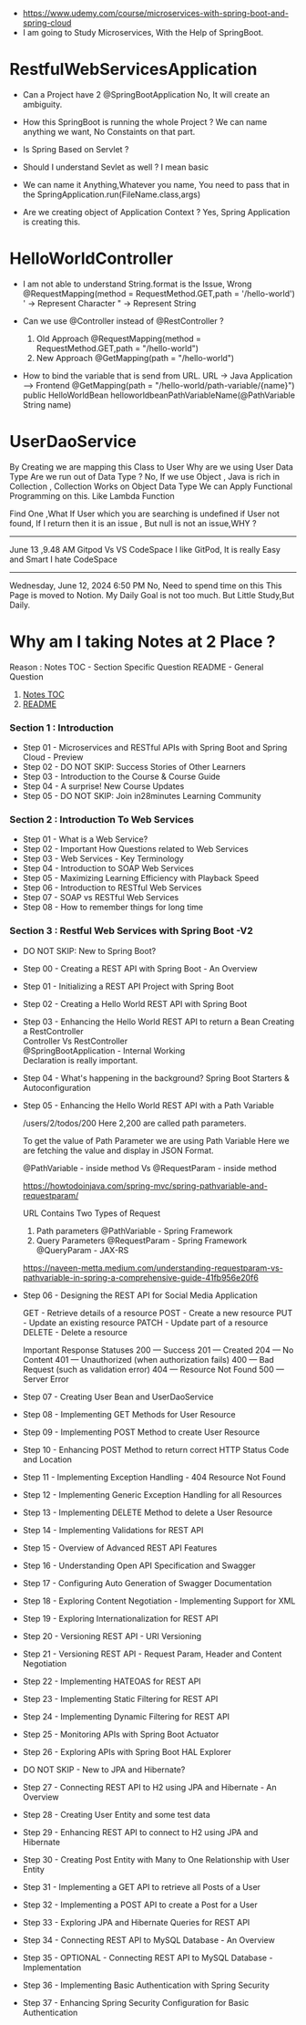 - https://www.udemy.com/course/microservices-with-spring-boot-and-spring-cloud
- I am going to Study Microservices, With the Help of SpringBoot.

# RestfulWebServicesApplication
- Can a Project have 2 @SpringBootApplication
	No, It will create an ambiguity.

- How this SpringBoot is running the whole Project ?
	We can name anything we want, No Constaints on that part.

- Is Spring Based on Servlet ?
- Should I understand Sevlet as well ? I mean basic

- We can name it Anything,Whatever you name, 
	You need to pass that in the SpringApplication.run(FileName.class,args)
 
- Are we creating object of Application Context ?
	Yes, Spring Application is creating this.


# HelloWorldController
- I am not able to understand String.format is the Issue,
	Wrong @RequestMapping(method = RequestMethod.GET,path = '/hello-world')
	' -> Represent Character 
	" -> Represent String 
 
- Can we use @Controller instead of @RestController ?
	1. Old Approach
		@RequestMapping(method = RequestMethod.GET,path = "/hello-world")		
	2. New Approach
		@GetMapping(path = "/hello-world")

- How to bind the variable that is send from URL.
	URL -> Java Application --> Frontend
	@GetMapping(path = "/hello-world/path-variable/{name}")
	public HelloWorldBean helloworldbeanPathVariableName(@PathVariable String name) 


# UserDaoService

By Creating we are mapping this Class to User
Why are we using User Data Type 
Are we run out of Data Type ?
No, If we use Object , Java is rich in Collection , Collection Works on Object Data Type
We can Apply Functional Programming on this.
Like Lambda Function


Find One ,What If User which you are searching is undefined
if User not found, If I return then it is an issue , But null is not an issue,WHY ?
		


---- 

June 13 ,9.48 AM
Gitpod Vs VS CodeSpace
I like GitPod, It is really Easy and Smart
I hate CodeSpace











--------------------
Wednesday, June 12, 2024 6:50 PM
No, Need to spend time on this
This Page is moved to Notion.
My Daily Goal is not too much.
But Little Study,But Daily.


# Why am I  taking Notes at 2 Place ?
Reason : 
	Notes TOC - Section Specific Question
	README - General Question

1. [Notes TOC](/Notes/Notes%20TOC.md)
2. [README](/README.md)


### Section 1 : Introduction
- Step 01 - Microservices and RESTful APIs with Spring Boot and Spring Cloud - Preview
- Step 02 - DO NOT SKIP: Success Stories of Other Learners
- Step 03 - Introduction to the Course & Course Guide
- Step 04 - A surprise! New Course Updates
- Step 05 - DO NOT SKIP: Join in28minutes Learning Community

### Section 2 : Introduction To Web Services
- Step 01 - What is a Web Service?
- Step 02 - Important How Questions related to Web Services
- Step 03 - Web Services - Key Terminology
- Step 04 - Introduction to SOAP Web Services
- Step 05 - Maximizing Learning Efficiency with Playback Speed
- Step 06 - Introduction to RESTful Web Services
- Step 07 - SOAP vs RESTful Web Services
- Step 08 - How to remember things for long time

### Section 3 : Restful Web Services with Spring Boot -V2
- DO NOT SKIP: New to Spring Boot?
- Step 00 - Creating a REST API with Spring Boot - An Overview
- Step 01 - Initializing a REST API Project with Spring Boot
- Step 02 - Creating a Hello World REST API with Spring Boot
- Step 03 - Enhancing the Hello World REST API to return a Bean
	Creating a RestController  
	Controller Vs RestController  
	@SpringBootApplication - Internal Working  
	Declaration is really important.
	
- Step 04 - What's happening in the background? Spring Boot Starters & Autoconfiguration
- Step 05 - Enhancing the Hello World REST API with a Path Variable

	/users/2/todos/200
	Here 2,200 are called path parameters.

	To get the value of Path Parameter we are using Path Variable
	Here we are fetching the value and display in JSON Format.

	@PathVariable - inside method
	Vs 
	@RequestParam - inside method

	https://howtodoinjava.com/spring-mvc/spring-pathvariable-and-requestparam/

	URL Contains Two Types of Request
	1. Path parameters
		@PathVariable  - Spring Framework
	2. Query Parameters
		@RequestParam  - Spring Framework
		@QueryParam - JAX-RS

	https://naveen-metta.medium.com/understanding-requestparam-vs-pathvariable-in-spring-a-comprehensive-guide-41fb956e20f6

- Step 06 - Designing the REST API for Social Media Application

	GET - Retrieve details of a resource
	POST - Create a new resource
	PUT - Update an existing resource
	PATCH - Update part of a resource
	DELETE - Delete a resource

	Important Response Statuses
	200 — Success
	201 — Created
	204 — No Content
	401 — Unauthorized (when authorization fails)
	400 — Bad Request (such as validation error)
	404 — Resource Not Found
	500 — Server Error
	
- Step 07 - Creating User Bean and UserDaoService
- Step 08 - Implementing GET Methods for User Resource
- Step 09 - Implementing POST Method to create User Resource
- Step 10 - Enhancing POST Method to return correct HTTP Status Code and Location
- Step 11 - Implementing Exception Handling - 404 Resource Not Found
- Step 12 - Implementing Generic Exception Handling for all Resources
- Step 13 - Implementing DELETE Method to delete a User Resource
- Step 14 - Implementing Validations for REST API
- Step 15 - Overview of Advanced REST API Features
- Step 16 - Understanding Open API Specification and Swagger
- Step 17 - Configuring Auto Generation of Swagger Documentation
- Step 18 - Exploring Content Negotiation - Implementing Support for XML
- Step 19 - Exploring Internationalization for REST API
- Step 20 - Versioning REST API - URI Versioning
- Step 21 - Versioning REST API - Request Param, Header and Content Negotiation
- Step 22 - Implementing HATEOAS for REST API
- Step 23 - Implementing Static Filtering for REST API
- Step 24 - Implementing Dynamic Filtering for REST API
- Step 25 - Monitoring APIs with Spring Boot Actuator
- Step 26 - Exploring APIs with Spring Boot HAL Explorer
- DO NOT SKIP - New to JPA and Hibernate?
- Step 27 - Connecting REST API to H2 using JPA and Hibernate - An Overview
- Step 28 - Creating User Entity and some test data
- Step 29 - Enhancing REST API to connect to H2 using JPA and Hibernate
- Step 30 - Creating Post Entity with Many to One Relationship with User Entity
- Step 31 - Implementing a GET API to retrieve all Posts of a User
- Step 32 - Implementing a POST API to create a Post for a User
- Step 33 - Exploring JPA and Hibernate Queries for REST API
- Step 34 - Connecting REST API to MySQL Database - An Overview
- Step 35 - OPTIONAL - Connecting REST API to MySQL Database - Implementation
- Step 36 - Implementing Basic Authentication with Spring Security
- Step 37 - Enhancing Spring Security Configuration for Basic Authentication